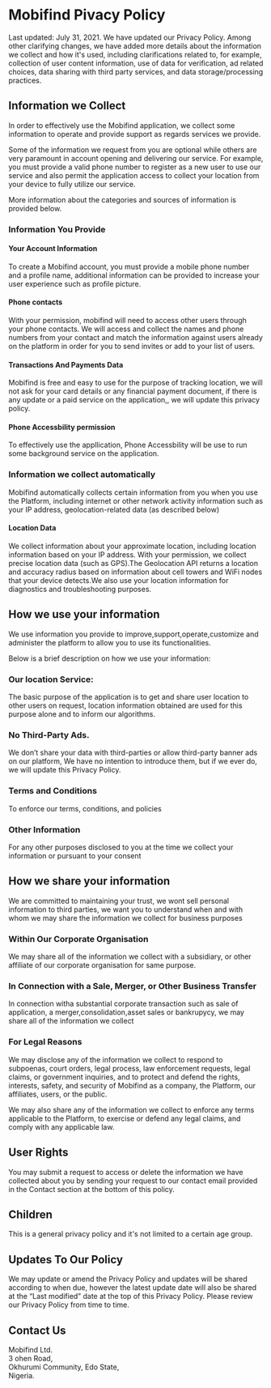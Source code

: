 # Mobifind Pivacy Policy

Last updated: July 31, 2021. We have updated our Privacy Policy. Among other clarifying changes, we have added more details about the information we collect and how it's used, including clarifications related to, for example, collection of user content information, use of data for verification, ad related choices, data sharing with third party services, and data storage/processing practices.

## Information we Collect
In order to effectively use the Mobifind application, we collect some information to operate and provide support as regards services we provide.

Some of the information we request from you are optional while others are very paramount in account opening and delivering our service. For example, you must provide a valid phone number to register as a new user to use our service and also permit  the application access to collect  your location from your device  to fully utilize our service. 

More information about the categories and sources of information is provided below.

### Information You Provide
#### Your Account Information

To create a Mobifind account, you must provide a mobile phone number and  a profile name, additional information can be provided to increase your user experience such as profile picture.

#### Phone contacts

With your permission, mobifind will need to access other users through your phone contacts. We will access and collect the names and phone numbers from your contact and match the information against users already on the platform in order for you to send invites or add to your list of users. 

#### Transactions And Payments Data

Mobifind is free and easy to use for the purpose of tracking location, we will not ask for your card details or any financial payment document, if there is any update or a paid service on the application,, we will update this privacy policy.

#### Phone Accessbility permission 
To effectively use the appllication, Phone Accessbility will be use to run some background service on the application. 


### Information we collect automatically

Mobifind  automatically collects certain information from you when you use the Platform, including internet or other network activity information such as your IP address, geolocation-related data (as described below)

#### Location Data
We collect information about your approximate location, including location information based on your  IP address. With your permission, we  collect precise location data (such as GPS).The Geolocation API returns a location and accuracy radius based on information about cell towers and WiFi nodes that your device  detects.We also use your location information for diagnostics and troubleshooting purposes.

## How we use your information
We use information you provide to improve,support,operate,customize and administer the platform to allow you to  use its functionalities.

Below is a brief description on how we use your information: 

### Our location Service:
The basic purpose of the application is to get and share user location to other users on request, location information obtained are used for this purpose alone and to inform our algorithms.

### No Third-Party Ads.

We don’t share your data with third-parties or allow third-party banner ads on our platform, We have no intention to introduce them, but if we ever do, we will update this Privacy Policy.

### Terms and Conditions
To enforce our terms, conditions, and policies

### Other Information
For any other purposes disclosed to you at the time we collect your information or pursuant to your consent

## How we share your information

We are committed to maintaining your trust, we wont sell personal information to third parties, we want you to understand when and with whom we may share the information we collect for business purposes

### Within Our Corporate Organisation 
We may share all of the information we collect with a subsidiary, or other affiliate of our corporate organisation for same purpose.

### In Connection with a Sale, Merger, or Other Business Transfer

In connection witha substantial corporate transaction such as sale of application, a merger,consolidation,asset sales or bankrupycy, we may share all of the information we collect 

### For Legal Reasons
We may disclose any of the information we collect to respond to subpoenas, court orders, legal process, law enforcement requests, legal claims, or government inquiries, and to protect and defend the rights, interests, safety, and security of Mobifind as a company, the Platform, our affiliates, users, or the public. 

We may also share any of the information we collect to enforce any terms applicable to the Platform, to exercise or defend any legal claims, and comply with any applicable law.

## User Rights
You may submit a request to access or delete the information we have collected about you by sending your request to our contact email provided in the Contact section at the bottom of this policy. 

## Children
This is a general privacy policy and it's not limited to a certain age group.

## Updates To Our Policy

We may update or amend the Privacy Policy and updates will be shared according to when due, however the latest update date will also be shared at the “Last modified” date at the top of this Privacy Policy. Please review our Privacy Policy from time to time.

## Contact Us

Mobifind Ltd.   
3 ohen Road,  
Okhurumi Community, Edo State,  
Nigeria.   






















